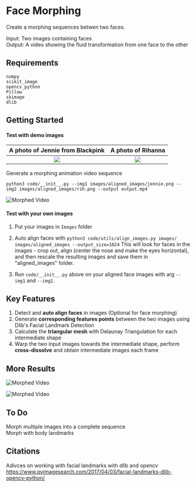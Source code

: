 # Face Morphing

Create a morphing sequences betwen two faces.

Input: Two images containing faces  
Output: A video showing the fluid transformation from one face to the other

## Requirements

```
numpy
scikit_image
opencv_python
Pillow
skimage
dlib
```

## Getting Started

#### Test with demo images

|    A photo of Jennie from Blackpink    |         A photo of Rihanna          |
| :------------------------------------: | :---------------------------------: |
| ![](/images/aligned_images/jennie.png) | ![](/images/aligned_images/rih.png) |

Generate a morphing animation video sequence

```
python3 code/__init__.py --img1 images/aligned_images/jennie.png --img2 images/aligned_images/rih.png --output output.mp4
```

![Morphed Video](results/output.gif)

#### Test with your own images

1. Put your images in `Images` folder

2. Auto align faces with `python3 code/utils/align_images.py images/ images/aligned_images --output_size=1024`
   This will look for faces in the images - crop out, align (center the nose and make the eyes horizontal), and then rescale the resulting images and save them in "aligned_images" folder.
3. Run `code/__init__.py` above on your aligned face images with arg `--img1` and `--img2`.

## Key Features

1. Detect and **auto align faces** in images (Optional for face morphing)
2. Generate **corresponding features points** between the two images using Dlib's Facial Landmark Detection
3. Calculate the **triangular mesh** with Delaunay Triangulation for each intermediate shape
4. Warp the two input images towards the intermediate shape, perform **cross-dissolve** and obtain intermediate images each frame

## More Results

![Morphed Video](results/final-club-final.gif)

![Morphed Video](results/ld-final.gif)

## To Do

Morph multiple images into a complete sequence  
Morph with body landmarks

## Citations

Adivces on working with facial landmarks with dlib and opencv https://www.pyimagesearch.com/2017/04/03/facial-landmarks-dlib-opencv-python/

